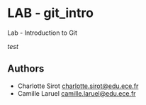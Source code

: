# LAB - git_intro
Lab - Introduction to Git

*test*

## Authors
* Charlotte Sirot <charlotte.sirot@edu.ece.fr>
* Camille Laruel <camille.laruel@edu.ece.fr>
